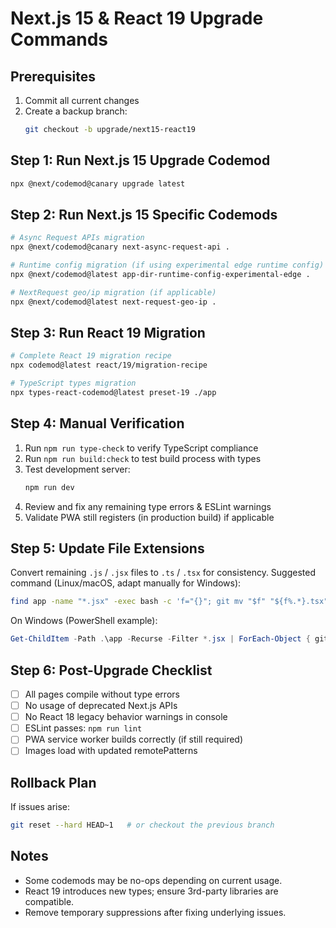 # Next.js 15 & React 19 Upgrade Commands

## Prerequisites
1. Commit all current changes
2. Create a backup branch:
   ```bash
   git checkout -b upgrade/next15-react19
   ```

## Step 1: Run Next.js 15 Upgrade Codemod
```bash
npx @next/codemod@canary upgrade latest
```

## Step 2: Run Next.js 15 Specific Codemods
```bash
# Async Request APIs migration
npx @next/codemod@canary next-async-request-api .

# Runtime config migration (if using experimental edge runtime config)
npx @next/codemod@latest app-dir-runtime-config-experimental-edge .

# NextRequest geo/ip migration (if applicable)
npx @next/codemod@latest next-request-geo-ip .
```

## Step 3: Run React 19 Migration
```bash
# Complete React 19 migration recipe
npx codemod@latest react/19/migration-recipe

# TypeScript types migration
npx types-react-codemod@latest preset-19 ./app
```

## Step 4: Manual Verification
1. Run `npm run type-check` to verify TypeScript compliance
2. Run `npm run build:check` to test build process with types
3. Test development server:
   ```bash
   npm run dev
   ```
4. Review and fix any remaining type errors & ESLint warnings
5. Validate PWA still registers (in production build) if applicable

## Step 5: Update File Extensions
Convert remaining `.js` / `.jsx` files to `.ts` / `.tsx` for consistency.
Suggested command (Linux/macOS, adapt manually for Windows):
```bash
find app -name "*.jsx" -exec bash -c 'f="{}"; git mv "$f" "${f%.*}.tsx"' \;
```
On Windows (PowerShell example):
```powershell
Get-ChildItem -Path .\app -Recurse -Filter *.jsx | ForEach-Object { git mv $_.FullName ($_.FullName -replace '\\.jsx$', '.tsx') }
```

## Step 6: Post-Upgrade Checklist
- [ ] All pages compile without type errors
- [ ] No usage of deprecated Next.js APIs
- [ ] No React 18 legacy behavior warnings in console
- [ ] ESLint passes: `npm run lint`
- [ ] PWA service worker builds correctly (if still required)
- [ ] Images load with updated remotePatterns

## Rollback Plan
If issues arise:
```bash
git reset --hard HEAD~1   # or checkout the previous branch
```

## Notes
- Some codemods may be no-ops depending on current usage.
- React 19 introduces new types; ensure 3rd-party libraries are compatible.
- Remove temporary suppressions after fixing underlying issues.
